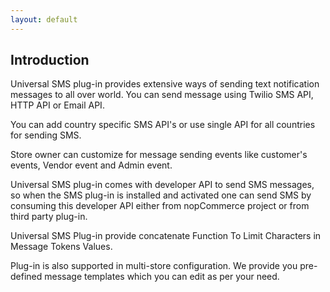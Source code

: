 ```yaml
---
layout: default
---
```

<div class="sub-section">
  <div class="page-title">
    <h2>Introduction</h2>
  </div>
  <div class="section-content">
    <p>
      Universal SMS plug-in provides extensive ways of sending text notification messages to all over world. You can send message using Twilio SMS API, HTTP API or Email API.
    </p>
    <p>
      You can add country specific SMS API's or use single API for all countries for sending SMS.
    </p>
    <p>
     Store owner can customize for message sending events like customer's events, Vendor event and Admin event.
    </p>
    <p>
      Universal SMS plug-in comes with developer API to send SMS messages, so when the SMS plug-in is installed and activated one can send SMS by consuming this developer API either from nopCommerce project or from third party plug-in.  
    </p>
    <p>
     Universal SMS Plug-in provide concatenate Function To Limit Characters in Message Tokens Values.
    </p>
    <p>
     Plug-in is also supported in multi-store configuration. We provide you pre-defined message templates which you can edit as per your need.
    </p>
  </div>
</div>